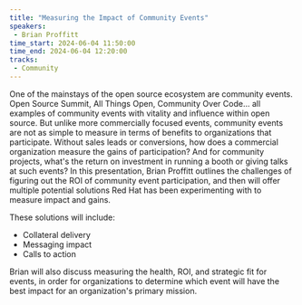 ```yaml
---
title: "Measuring the Impact of Community Events"
speakers:
 - Brian Proffitt
time_start: 2024-06-04 11:50:00
time_end: 2024-06-04 12:20:00
tracks:
 - Community
---
```


One of the mainstays of the open source ecosystem are community events. Open Source Summit, All Things Open, Community Over Code... all examples of community events with vitality and influence within open source. But unlike more commercially focused events, community events are not as simple to measure in terms of benefits to organizations that participate. Without sales leads or conversions, how does a commercial organization measure the gains of participation? And for community projects, what's the return on investment in running a booth or giving talks at such events? In this presentation, Brian Proffitt outlines the challenges of figuring out the ROI of community event participation, and then will offer multiple potential solutions Red Hat has been experimenting with to measure impact and gains. 

These solutions will include:
 * Collateral delivery
 * Messaging impact
 * Calls to action

Brian will also discuss measuring the health, ROI, and strategic fit for events, in order for organizations to determine which event will have the best impact for an organization's primary mission.